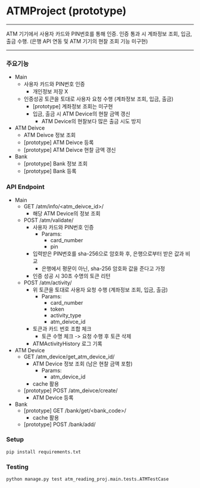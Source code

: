 # ATMProject (prototype)
---------
ATM 기기에서 사용자 카드와 PIN번호를 통해 인증. 인증 통과 시 계좌정보 조회, 입금, 출금 수행.
(은행 API 연동 및 ATM 기기의 현찰 조회 기능 미구현)

---------
### 주요기능
* Main
  * 사용자 카드와 PIN번호 인증
    * 개인정보 저장 X
  * 인증성공 토큰을 토대로 사용자 요청 수행 (계좌정보 조회, 입금, 출금)
    * [prototype] 계좌정보 조회는 미구현
    * 입금, 출금 시 ATM Device의 현찰 금액 갱신
      * ATM Device의 현찰보다 많은 출금 시도 방지
* ATM Deivce
  * ATM Deivce 정보 조회
  * [prototype] ATM Deivce 등록
  * [prototype] ATM Deivce 현찰 금액 갱신
* Bank
  * [prototype] Bank 정보 조회
  * [prototype] Bank 등록

### API Endpoint
* Main
  * GET /atm/info/<atm_deivce_id>/
    * 해당 ATM Device의 정보 조회      
  * POST /atm/validate/
    * 사용자 카드와 PIN번호 인증
      * Params:
        * card_number
        * pin
    * 입력받은 PIN번호를 sha-256으로 암호화 후, 은행으로부터 받은 값과 비교
      * 은행에서 평문이 아닌, sha-256 암호화 값을 준다고 가정
    * 인증 성공 시 30초 수명의 토큰 리턴
  * POST /atm/activity/
    * 위 토큰을 토대로 사용자 요청 수행 (계좌정보 조회, 입금, 출금)
      * Params:
        * card_number
        * token
        * activity_type
        * atm_deivce_id
    * 토큰과 카드 번호 조합 체크
      * 토큰 수명 체크 -> 요청 수행 후 토큰 삭제
    * ATMActivityHistory 로그 기록
* ATM Device
  * GET /atm_device/get_atm_device_id/
    * ATM Device 정보 조회 (남은 현찰 금액 포함)
      * Params:
        * atm_device_id
    * cache 활용
  * [prototype] POST /atm_deivce/create/
    * ATM Device 등록
* Bank
  * [prototype] GET /bank/get/<bank_code>/
    * cache 활용
  * [prototype] POST /bank/add/

### Setup
```
pip install requirements.txt
```

### Testing
```
python manage.py test atm_reading_proj.main.tests.ATMTestCase
```
